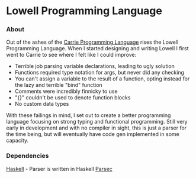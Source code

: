 # Lowell Programming Language

### About
Out of the ashes of the [Carrie Programming Language](https://github.com/HenningTonko/Carrie-Programming-Language) rises the Lowell Programming Language. When I started designing and writing Lowell I first went to Carrie to see where I felt like I could improve:
* Terrible job parsing variable declarations, leading to ugly solution
* Functions required type notation for args, but never did any checking
* You can't assign a variable to the result of a function, opting instead for the lazy and terrible "bind" function
* Comments were incredibly finnicky to use
* "{}" couldn't be used to denote function blocks
* No custom data types

With these failings in mind, I set out to create a better programming language focusing on strong typing and functional programming. Still very early in development and with no compiler in sight, this is just a parser for the time being, but will eventually have code gen implemented in some capacity.

### Dependencies
[Haskell](www.haskell.org) - Parser is written in Haskell
[Parsec](http://hackage.haskell.org/package/parsec)